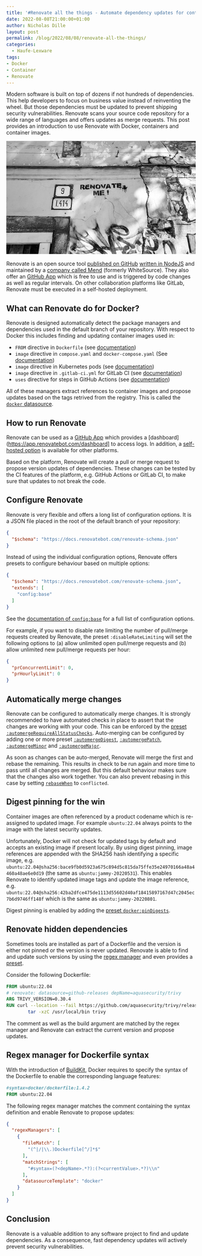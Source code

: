 ```yaml
---
title: '#Renovate all the things - Automate dependency updates for container images #Docker'
date: 2022-08-08T21:00:00+01:00
author: Nicholas Dille
layout: post
permalink: /blog/2022/08/08/renovate-all-the-things/
categories:
  - Haufe-Lexware
tags:
- Docker
- Container
- Renovate
---
```

Modern software is built on top of dozens if not hundreds of dependencies. This help developers to focus on business value instead of reinventing the wheel. But those dependencies must be updated to prevent shipping security vulnerabilities. Renovate scans your source code repository for a wide range of languages and offers updates as merge requests. This post provides an introduction to use Renovate with Docker, containers and container images.

<img src="/media/2022/08/mark-de-jong-FQmwJSK0vB8-unsplash.jpg" style="object-fit: cover; object-position: center 60%; width: 100%; height: 300px;" />

<!--more-->

Renovate is an open source tool [published on GitHub](https://github.com/renovatebot/renovate) [written in NodeJS](https://www.npmjs.com/package/renovate) and maintained by a [company called Mend](https://www.mend.io/free-developer-tools/renovate/) (formerly WhiteSource). They also offer an [GitHub App](https://github.com/marketplace/renovate) which is free to use and is triggered by code changes as well as regular intervals. On other collaboration platforms like GitLab, Renovate must be executed in a self-hosted deployment.

## What can Renovate do for Docker?

Renovate is designed automatically detect the package managers and dependencies used in the default branch of your repository. With respect to Docker this includes finding and updating container images used in:

- `FROM` directive in `Dockerfile` (see [documentation](https://docs.renovatebot.com/modules/manager/dockerfile/))
- `image` directive in `compose.yaml` and `docker-compose.yaml` (See [documentation](https://docs.renovatebot.com/modules/manager/docker-compose/))
- `image` directive in Kubernetes pods (see [documentation](https://docs.renovatebot.com/modules/manager/kubernetes/))
- `image` directive in `.gitlab-ci.yml` for GitLab CI (see [documentation](https://docs.renovatebot.com/modules/manager/gitlabci/))
- `uses` directive for steps in GitHub Actions (see [documentation](https://docs.renovatebot.com/modules/manager/github-actions/))

All of these managers extract references to container images and propose updates based on the tags retrived from the registry. This is called the [`docker` datasource](https://docs.renovatebot.com/modules/datasource/#docker-datasource).

## How to run Renovate

Renovate can be used as a [GitHub App](https://github.com/apps/renovate) which provides a [dashboard](https://app.renovatebot.com/dashboard] to access logs. In addition, a [self-hosted option](https://docs.renovatebot.com/self-hosted-configuration/) is available for other platforms.

Based on the platform, Renovate will create a pull or merge request to propose version updates of dependencies. These changes can be tested by the CI features of the platform, e.g. GitHub Actions or GitLab CI, to make sure that updates to not break the code.

## Configure Renovate

Renovate is very flexible and offers a long list of configuration options. It is a JSON file placed in the root of the default branch of your repository:

```json
{
  "$schema": "https://docs.renovatebot.com/renovate-schema.json"
}
```

Instead of using the individual configuration options, Renovate offers presets to configure behaviour based on multiple options:

```json
{
  "$schema": "https://docs.renovatebot.com/renovate-schema.json",
  "extends": [
    "config:base"
  ]
}
```

See the [documentation of `config:base`](https://docs.renovatebot.com/presets-config/#configbase) for a full list of configuration options.

For example, if you want to disable rate limiting the number of pull/merge requests created by Renovate, the preset `:disableRateLimiting` will set the following options to (a) allow unlimited open pull/merge requests and (b) allow unlimited new pull/merge requests per hour:

```json
{
  "prConcurrentLimit": 0,
  "prHourlyLimit": 0
}
```

## Automatically merge changes

Renovate can be configured to automatically merge changes. It is strongly recommended to have automated checks in place to assert that the changes are working with your code. This can be enforced by the [preset `:automergeRequireAllStatusChecks`](https://docs.renovatebot.com/presets-default/#automergerequireallstatuschecks). Auto-merging can be configured by adding one or more preset [`:automergeDigest`](https://docs.renovatebot.com/presets-default/#automergedigest), [`:automergePatch`](https://docs.renovatebot.com/presets-default/#automergepatch), [`:automergeMinor`](https://docs.renovatebot.com/presets-default/#automergeminor) and [`:automergeMajor`](https://docs.renovatebot.com/presets-default/#automergemajor).

As soon as changes can be auto-merged, Renovate will merge the first and rebase the remaining. This results in check to be run again and more time to pass until all changes are merged. But this default behaviour makes sure that the changes also work together. You can also prevent rebasing in this case by setting [`rebaseWhen`](https://docs.renovatebot.com/configuration-options/#rebasewhen) to `conflicted`.

## Digest pinning for the win

Container images are often referenced by a product codename which is re-assigned to updated image. For example `ubuntu:22.04` always points to the image with the latest security updates.

Unfortunately, Docker will not check for updated tags by default and accepts an existing image if present locally. By using digest pinning, image references are appended with the SHA256 hash identifying a specific image, e.g. `ubuntu:22.04@sha256:bace9fb0d5923a675c894d5c815da75ffe35e24970166a48a4460a48ae6e0d19` (the same as `ubuntu:jammy-20220531`). This enables Renovate to identify updated image tags and update the image reference, e.g. `ubuntu:22.04@sha256:42ba2dfce475de1113d55602d40af18415897167d47c2045ec7b6d9746ff148f` which is the same as `ubuntu:jammy-20220801`.

Digest pinning is enabled by adding the [preset `docker:pinDigests`](https://docs.renovatebot.com/presets-docker/#dockerpindigests).

## Renovate hidden dependencies

Sometimes tools are installed as part of a Dockerfile and the version is either not pinned or the version is never updated. Renovate is able to find and update such versions by using the [regex manager](https://docs.renovatebot.com/modules/manager/regex/) and even provides a [preset](https://docs.renovatebot.com/presets-regexManagers/#regexmanagersdockerfileversions).

Consider the following Dockerfile:

```Dockerfile
FROM ubuntu:22.04
# renovate: datasource=github-releases depName=aquasecurity/trivy
ARG TRIVY_VERSION=0.30.4
RUN curl --location --fail https://github.com/aquasecurity/trivy/releases/download/v${TRIVY_VERSION}/trivy_${TRIVY_VERSION}_Linux-64Bit.tar.gz | \
        tar -xzC /usr/local/bin trivy
```

The comment as well as the build argument are matched by the regex manager and Renovate can extract the current version and propose updates.

## Regex manager for Dockerfile syntax

With the introduction of [BuildKit](), Docker requires to specify the syntax of the Dockerfile to enable the corresponding language features:

```Dockerfile
#syntax=docker/dockerfile:1.4.2
FROM ubuntu:22.04
```

The following regex manager matches the comment containing the syntax definition and enable Renovate to propose updates:

```json
{
  "regexManagers": [
    {
      "fileMatch": [
        "(^|/|\\.)Dockerfile[^/]*$"
      ],
      "matchStrings": [
        "#syntax=(?<depName>.*?):(?<currentValue>.*?)\\n"
      ],
      "datasourceTemplate": "docker"
    }
  ]
}
```

## Conclusion

Renovate is a valuable addition to any software project to find and update dependencies. As a consequence, fast dependency updates will actively prevent security vulnerabilities.
